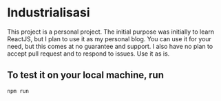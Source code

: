 # Industrialisasi

This project is a personal project. The initial purpose was initially to learn ReactJS, but I plan to use it as my personal blog. You can use it for your need, but this comes at no guarantee and support. I also have no plan to accept pull request and to respond to issues. Use it as is.

## To test it on your local machine, run
    npm run
